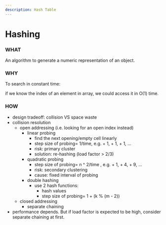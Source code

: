 ```yaml
---
description: Hash Table
---
```


# Hashing

### WHAT

An algorithm to generate a numeric representation of an object.

### WHY

To search in constant time: 

if we know the index of an element in array, we could access it in O\(1\) time.

### HOW

* design tradeoff: collision VS space waste
* collision resolution
  * open addressing \(i.e. looking for an open index instead\)
    * linear probing
      * find the next opening/empty cell linearly 
      * step size of probing= 1/time, e.g. + 1, + 1, + 1, ...
      * risk: primary cluster
      * solution: re-hashing \(load factor &gt; 2/3\)
    * quadratic probing
      * step size of probing= n ^ 2/time , e.g. + 1, + 4, + 9, ...
      * risk: secondary clustering
      * cause: fixed interval of probing
    * double hashing
      * use 2 hash functions:
        * hash values
        * step size of probing= 1 + \(k % \(m - 2\)\)
  * closed addressing
    * separate chaining
* performance depends. But if load factor is expected to be high, consider separate chaining at first.

